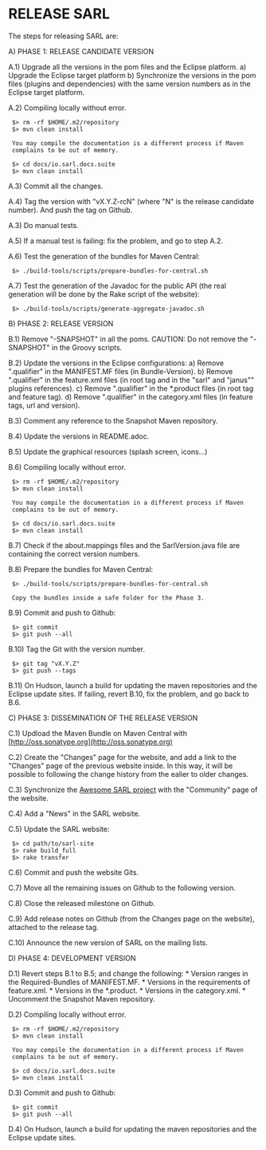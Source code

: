 
RELEASE SARL
============

The steps for releasing SARL are:

A) PHASE 1: RELEASE CANDIDATE VERSION

A.1) Upgrade all the versions in the pom files and the Eclipse platform.
     a) Upgrade the Eclipse target platform
     b) Synchronize the versions in the pom files (plugins and dependencies) with
        the same version numbers as in the Eclipse target platform.

A.2) Compiling locally without error.

     $> rm -rf $HOME/.m2/repository
     $> mvn clean install

     You may compile the documentation is a different process if Maven
     complains to be out of memory.

     $> cd docs/io.sarl.docs.suite
     $> mvn clean install

A.3) Commit all the changes.

A.4) Tag the version with "vX.Y.Z-rcN" (where "N" is the release candidate
     number). And push the tag on Github.

A.3) Do manual tests.

A.5) If a manual test is failing: fix the problem, and go to step A.2.

A.6) Test the generation of the  bundles for Maven Central:

     $> ./build-tools/scripts/prepare-bundles-for-central.sh

A.7) Test the generation of the Javadoc for the public API
     (the real generation will be done by the Rake script of the website):

     $> ./build-tools/scripts/generate-aggregate-javadoc.sh

B) PHASE 2: RELEASE VERSION

B.1) Remove "-SNAPSHOT" in all the poms.
     CAUTION: Do not remove the "-SNAPSHOT" in the Groovy scripts.

B.2) Update the versions in the Eclipse configurations:
     a) Remove ".qualifier" in the MANIFEST.MF files
        (in Bundle-Version).
     b) Remove ".qualifier" in the feature.xml files
        (in root tag and in the "sarl" and "janus"" plugins references).
     c) Remove ".qualifier" in the *.product files
        (in root tag and feature tag).
     d) Remove ".qualifier" in the category.xml files
        (in feature tags, url and version).

B.3) Comment any reference to the Snapshot Maven repository.

B.4) Update the versions in README.adoc.

B.5) Update the graphical resources (splash screen, icons...)

B.6) Compiling locally without error.

     $> rm -rf $HOME/.m2/repository
     $> mvn clean install

     You may compile the documentation in a different process if Maven
     complains to be out of memory.

     $> cd docs/io.sarl.docs.suite
     $> mvn clean install

B.7) Check if the about.mappings files and the SarlVersion.java file are containing
     the correct version numbers.

B.8) Prepare the bundles for Maven Central:

     $> ./build-tools/scripts/prepare-bundles-for-central.sh

     Copy the bundles inside a safe folder for the Phase 3.

B.9) Commit and push to Github:

     $> git commit
     $> git push --all

B.10) Tag the Git with the version number.

     $> git tag "vX.Y.Z"
     $> git push --tags

B.11) On Hudson, launch a build for updating the maven repositories and
     the Eclipse update sites.
     If failing, revert B.10, fix the problem, and go back to B.6.

C) PHASE 3: DISSEMINATION OF THE RELEASE VERSION

C.1) Updload the Maven Bundle on Maven Central with
     [http://oss.sonatype.org](http://oss.sonatype.org)

C.2) Create the "Changes" page for the website, and add a link to the
     "Changes" page of the previous website inside.
     In this way, it will be possible to following the change history
     from the ealier to older changes.

C.3) Synchronize the
     [Awesome SARL project](https://github.com/sarl/awesome-sarl)
     with the "Community" page of the website.

C.4) Add a "News" in the SARL website.

C.5) Update the SARL website:

     $> cd path/to/sarl-site
     $> rake build_full
     $> rake transfer

C.6) Commit and push the website Gits.

C.7) Move all the remaining issues on Github to the following version.

C.8) Close the released milestone on Github.

C.9) Add release notes on Github (from the Changes page on the website),
     attached to the release tag.

C.10) Announce the new version of SARL on the mailing lists.

D) PHASE 4: DEVELOPMENT VERSION

D.1) Revert steps B.1 to B.5; and change the following:
     * Version ranges in the Required-Bundles of MANIFEST.MF.
     * Versions in the requirements of feature.xml.
     * Versions in the *.product.
     * Versions in the category.xml.
     * Uncomment the Snapshot Maven repository.

D.2) Compiling locally without error.

     $> rm -rf $HOME/.m2/repository
     $> mvn clean install

     You may compile the documentation in a different process if Maven
     complains to be out of memory.

     $> cd docs/io.sarl.docs.suite
     $> mvn clean install

D.3) Commit and push to Github:

     $> git commit
     $> git push --all

D.4) On Hudson, launch a build for updating the maven repositories and
     the Eclipse update sites.



